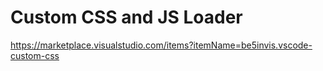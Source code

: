 # Custom CSS and JS Loader

https://marketplace.visualstudio.com/items?itemName=be5invis.vscode-custom-css
